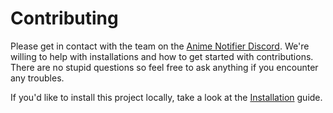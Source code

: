 # Contributing

Please get in contact with the team on the [Anime Notifier Discord](https://discord.gg/0kimAmMCeXGXuzNF).
We're willing to help with installations and how to get started with contributions.
There are no stupid questions so feel free to ask anything if you encounter any troubles.

If you'd like to install this project locally, take a look at the [Installation](INSTALLATION.md) guide.